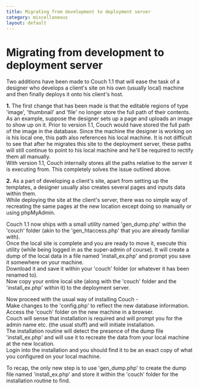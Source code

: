 ```yaml
---
title: Migrating from development to deployment server
category: miscellaneous
layout: default
---
```


# Migrating from development to deployment server

Two additions have been made to Couch 1.1 that will ease the task of a designer who develops a client's site on his own (usually local) machine and then finally deploys it onto his client's host.

**1.** The first change that has been made is that the editable regions of type 'image', 'thumbnail' and 'file' no longer store the full path of their contents. As an example, suppose the designer sets up a page and uploads an image to show up on it. Prior to version 1.1, Couch would have stored the full path of the image in the database. Since the machine the designer is working on is his local one, this path also references his local machine. It is not difficult to see that after he migrates this site to the deployment server, these paths will still continue to point to his local machine and he'll be required to rectify them all manually.<br/>
With version 1.1, Couch internally stores all the paths relative to the server it is executing from. This completely solves the issue outlined above.

**2.** As a part of developing a client's site, apart from setting up the templates, a designer usually also creates several pages and inputs data within them.<br/>
While deploying the site at the client's server, there was no simple way of recreating the same pages at the new location except doing so manually or using phpMyAdmin.

Couch 1.1 now ships with a small utility named 'gen\_dump.php' within the 'couch' folder (akin to the 'gen\_htaccess.php' that you are already familiar with).<br/>
Once the local site is complete and you are ready to move it, execute this utility (while being logged in as the super-admin of course). It will create a dump of the local data in a file named 'install\_ex.php' and prompt you save it somewhere on your machine.<br/>
Download it and save it within your 'couch' folder (or whatever it has been renamed to).<br/>
Now copy your entire local site (along with the 'couch' folder and the 'install\_ex.php' within it) to the deployment server.

Now proceed with the usual way of installing Couch -<br/>
Make changes to the 'config.php' to reflect the new database information.<br/>
Access the 'couch' folder on the new machine in a browser.<br/>
Couch will sense that installation is required and will prompt you for the admin name etc. (the usual stuff) and will initiate installation.<br/>
The installation routine will detect the presence of the dump file 'install\_ex.php' and will use it to recreate the data from your local machine at the new location.<br/>
Login into the installation and you should find it to be an exact copy of what you configured on your local machine.

To recap, the only new step is to use 'gen\_dump.php' to create the dump file named 'install\_ex.php' and store it within the 'couch' folder for the installation routine to find.
